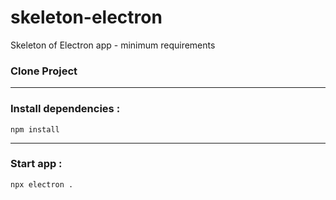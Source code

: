 # skeleton-electron
Skeleton of Electron app - minimum requirements

### Clone Project

_________________
### Install dependencies : 
`npm install`

_________________
### Start app : 
```npx electron .```


